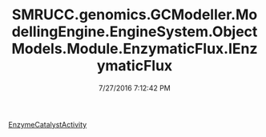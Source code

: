 ﻿---
title: SMRUCC.genomics.GCModeller.ModellingEngine.EngineSystem.ObjectModels.Module.EnzymaticFlux.IEnzymaticFlux
date: 7/27/2016 7:12:42 PM
---

[EnzymeCatalystActivity](T-SMRUCC.genomics.GCModeller.ModellingEngine.EngineSystem.ObjectModels.Module.EnzymaticFlux.IEnzymaticFlux.EnzymeCatalystActivity.html)
